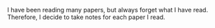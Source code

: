 I have been reading many papers, but always forget what I have read. Therefore, I decide to take notes for each paper I read.